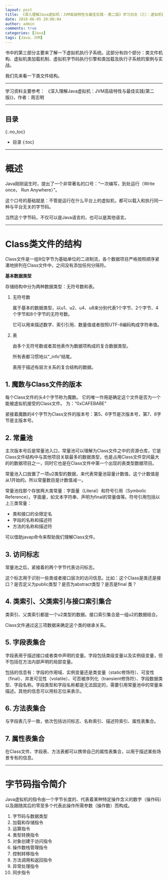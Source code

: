 ```yaml
---
layout: post
title: 《深入理解Java虚拟机：JVM高级特性与最佳实践--第二版》学习日志（三）：虚拟机执行子系统
date: 2018-06-05 20:06:04
author: admin
comments: true
categories: [Java]
tags: [Java，JVM]
---
```


书中的第三部分主要来了解一下虚拟机执行子系统。这部分有四个部分：类文件机构、虚拟机类加载机制、虚拟机字节码执行引擎和类加载及执行子系统的案例与实战。

我们先来看一下类文件结构。

<!-- more -->
---

学习资料主要参考： 《深入理解Java虚拟机：JVM高级特性与最佳实践(第二版)》，作者：周志明

---
## 目录
{:.no_toc}

* 目录
{:toc}

---

# 概述

Java刚刚诞生时，提出了一个非常著名的口号：“一次编写，到处运行（Write once， Run Anywhere）”。

这个口号的基础就是：不管是运行在什么平台上的虚拟机，都可以载入和执行同一种与平台无关的字节码。

当然这个字节码，不仅可以是Java语言的，也可以是其他语言。

---

# Class类文件的结构


Class文件是一组8位字节为基础单位的二进制流，各个数据项目严格按照顺序紧凑地排列在Class文件中，之间没有添加任何分隔符。

**基本数据类型**

存储结构中分为两种数据类型：无符号数和表。

1. 无符号数

    属于基本的数据类型，以u1、u2、u4、u8来分别代表1个字节、2个字节、4个字节和8个字节的无符号数。

    它可以用来描述数字、索引引用、数量值或者按照UTF-8编码构成字符串值。

2. 表

    由多个无符号数或者其他表作为数据项构成的复合数据类型。

    所有表都习惯地以“_info”结尾。

    表用于描述有层次关系的复合结构的数据。

## 1. 魔数与Class文件的版本

每个Class文件的头4个字节称为魔数。
它的唯一作用是确定这个文件是否为一个能被虚拟机接受的Class文件。
为：“0xCAFEBABE”

紧接着魔数的4个字节为Class文件的版本号：第5、6字节是次版本号，第7、8字节是主版本号。

## 2. 常量池

主次版本号后是常量池入口，常量池可以理解为Class文件之中的资源仓库，它是Class文件结构中与其他项目关联最多的数据类型，也是占用Class文件空间最大的的数据项目之一，同时它也是在Class文件中第一个出现的表类型数据项目。

常量池入口放置了一项u2类型的数据，来代表常量池容量计数值，这个计数值是从1开始的。所以常量数目是计数值减一。

常量池找那个存放两大类常量：字面量（Literal）和符号引用（Symbolic Reference）。字面量，如文本字符串、声明为final的常量值等。符号引用包括以上三类常量：
- 类和接口的全限定名
- 字段的名称和描述符
- 方法的名称和描述符

可以借助javap命令来帮助我们理解Class文件。

## 3. 访问标志

常量池之后，紧接着的两个字节代表访问标志。

这个标志用于识别一些类或者接口层次的访问信息。比如：这个Class是类还是接口？是否定义为public类型？是否为abstract类型？是否是final 类？

## 4. 类索引、父类索引与接口索引集合

类索引、父类索引都是一个u2类型的数据。接口索引集合是一组u2的数据结合。

Class文件通过这三项数据来确定这个类的继承关系。

## 5. 字段表集合

字段表用于描述接口或者类中声明的变量。字段包括类级变量以及实例级变量，但不包括在方法内部声明的局部变量。

包括的信息有：字段的作用域、实例变量还是类变量（static修饰符）、可变性（final）、并发可见性（volatile）、可否被序列化（transient修饰符）、字段数据类型、字段名称。字段类型和字段名称都是无法固定的，需要引用常量池中的常量来描述。其他的信息可以用标志位来表示。

## 6. 方法表集合

与字段表几乎一致，依次包括访问标志、名称索引、描述符索引、属性表集合。

## 7. 属性表集合

在Class文件、字段表、方法表都可以携带自己的属性表集合，以用于描述某些场景专有的信息。

---

# 字节码指令简介

Java虚拟机的指令由一个字节长度的、代表着某种特定操作含义的数字（操作码）以及跟随其后的零至多个代表此操作所需参数（操作数）而构成。

1. 字节码与数据类型
2. 加载和存储指令
3. 运算指令
4. 类型转换指令
5. 对象创建于访问指令
6. 操作数栈管理指令
7. 控制转移指令
8. 方法调用和返回指令
9. 异常处理指令
10. 同步指令
